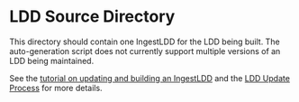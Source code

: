 # LDD Source Directory

This directory should contain one IngestLDD for the LDD being built. The auto-generation script does not currently support multiple versions of an LDD being maintained.

See the [tutorial on updating and building an IngestLDD](https://pds-data-dictionaries.github.io/support/tutorials.html#ldd-update-and-build-tutorial) and the [LDD Update Process](https://pds-data-dictionaries.github.io/development/ldd-update.html) for more details.

